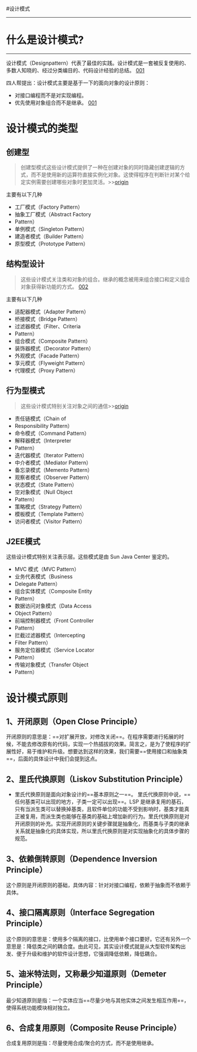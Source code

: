 


#设计模式

---

# 什么是设计模式?


---

设计模式（Designpattern）代表了最佳的实践。设计模式是一套被反复使用的、多数人知晓的、经过分类编目的、代码设计经验的总结。 [001](bookxnotepro://opennote/?nb={9833d5f6-11dc-4de6-aa28-ad954fcd7b39}&book=7eabb49ad2889d0340c6065564807054&page=0&x=148&y=543&id=4&uuid=740543a866024bbcea1a5d87dd0c4adf)

四人帮提出：设计模式主要是基于一下的面向对象的设计原则：
- 对接口编程而不是对实现编程。
- 优先使用对象组合而不是继承。 [001](bookxnotepro://opennote/?nb={9833d5f6-11dc-4de6-aa28-ad954fcd7b39}&book=7eabb49ad2889d0340c6065564807054&page=0&x=148&y=543&id=4&uuid=740543a866024bbcea1a5d87dd0c4adf)



# 设计模式的类型
## 创建型
> 创建型模式这些设计模式提供了一种在创建对象的同时隐藏创建逻辑的方式，而不是使用新的运算符直接实例化对象。这使得程序在判断针对某个给定实例需要创建哪些对象时更加灵活。>>[origin](bookxnotepro://opennote/?nb={9833d5f6-11dc-4de6-aa28-ad954fcd7b39}&book=7eabb49ad2889d0340c6065564807054&page=1&x=192&y=245&id=14&uuid=dcd288c05a2342f6af8aa892f9c129d6)

主要有以下几种
- 工厂模式（Factory Pattern）
- 抽象工厂模式（Abstract Factory
- Pattern）
- 单例模式（Singleton Pattern）
- 建造者模式（Builder Pattern）
- 原型模式（Prototype Pattern）
## 结构型设计

> 这些设计模式关注类和对象的组合。继承的概念被用来组合接口和定义组合对象获得新功能的方式。 [002](bookxnotepro://opennote/?nb={9833d5f6-11dc-4de6-aa28-ad954fcd7b39}&book=7eabb49ad2889d0340c6065564807054&page=1&x=192&y=398&id=15&uuid=636c4f5d2cf37ef0f5a46f6f22f36e03)

主要有以下几种
- 适配器模式（Adapter Pattern）
- 桥接模式（Bridge Pattern）
- 过滤器模式（Filter、Criteria
- Pattern）
- 组合模式（Composite Pattern）
- 装饰器模式（Decorator Pattern）
- 外观模式（Facade Pattern）
- 享元模式（Flyweight Pattern）
- 代理模式（Proxy Pattern）
## 行为型模式

> 这些设计模式特别关注对象之间的通信>>[origin](bookxnotepro://opennote/?nb={9833d5f6-11dc-4de6-aa28-ad954fcd7b39}&book=7eabb49ad2889d0340c6065564807054&page=1&x=192&y=609&id=16&uuid=1b59fd7ab1871e5685761d2fb995d36d)

- 责任链模式（Chain of
- Responsibility Pattern）
- 命令模式（Command Pattern）
- 解释器模式（Interpreter
- Pattern）
- 迭代器模式（Iterator Pattern）
- 中介者模式（Mediator Pattern）
- 备忘录模式（Memento Pattern）
- 观察者模式（Observer Pattern）
- 状态模式（State Pattern）
- 空对象模式（Null Object
- Pattern）
- 策略模式（Strategy Pattern）
- 模板模式（Template Pattern）
- 访问者模式（Visitor Pattern）
## J2EE模式
这些设计模式特别关注表示层。这些模式是由 Sun Java Center 鉴定的。

- MVC 模式（MVC Pattern）
- 业务代表模式（Business
- Delegate Pattern）
- 组合实体模式（Composite Entity
- Pattern）
- 数据访问对象模式（Data Access
- Object Pattern）
- 前端控制器模式（Front Controller
- Pattern）
- 拦截过滤器模式（Intercepting
- Filter Pattern）
- 服务定位器模式（Service Locator
- Pattern）
- 传输对象模式（Transfer Object
- Pattern）

# 设计模式原则
## 1、开闭原则（Open Close Principle）
开闭原则的意思是：==对扩展开放，对修改关闭==。在程序需要进行拓展的时候，不能去修改原有的代码，实现一个热插拔的效果。简言之，是为了使程序的扩展性好，易于维护和升级。想要达到这样的效果，我们需要==使用接口和抽象类==，后面的具体设计中我们会提到这点。
## 2、里氏代换原则（Liskov Substitution Principle）
- 里氏代换原则是面向对象设计的==基本原则之一==。 里氏代换原则中说，==任何基类可以出现的地方，子类一定可以出现==。LSP 是继承复用的基石，只有当派生类可以替换掉基类，且软件单位的功能不受到影响时，基类才能真正被复用，而派生类也能够在基类的基础上增加新的行为。里氏代换原则是对开闭原则的补充。实现开闭原则的关键步骤就是抽象化，而基类与子类的继承关系就是抽象化的具体实现，所以里氏代换原则是对实现抽象化的具体步骤的规范。
## 3、依赖倒转原则（Dependence Inversion Principle）
这个原则是开闭原则的基础，具体内容：针对对接口编程，依赖于抽象而不依赖于具体。
## 4、接口隔离原则（Interface Segregation Principle）
这个原则的意思是：使用多个隔离的接口，比使用单个接口要好。它还有另外一个意思是：降低类之间的耦合度。由此可见，其实设计模式就是从大型软件架构出发、便于升级和维护的软件设计思想，它强调降低依赖，降低耦合。
## 5、迪米特法则，又称最少知道原则（Demeter Principle）
最少知道原则是指：一个实体应当==尽量少地与其他实体之间发生相互作用==，使得系统功能模块相对独立。
## 6、合成复用原则（Composite Reuse Principle）
合成复用原则是指：尽量使用合成/聚合的方式，而不是使用继承。